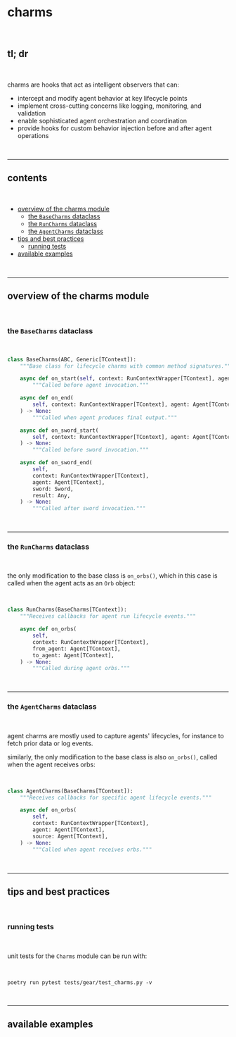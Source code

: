 # charms

<br>

## tl; dr

<br>

charms are hooks that act as intelligent observers that can:

- intercept and modify agent behavior at key lifecycle points
- implement cross-cutting concerns like logging, monitoring, and validation
- enable sophisticated agent orchestration and coordination
- provide hooks for custom behavior injection before and after agent operations

<br>

---

## contents

<br>

- [overview of the charms module](#overview-of-the-charms-module)
    - [the `BaseCharms` dataclass](#the-basecharms-dataclass)
    - [the `RunCharms` dataclass](#the-runcharms-dataclass)
    - [the `AgentCharms` dataclass](#the-agentcharms-dataclass)
- [tips and best practices](#tips-and-best-practices)
  - [running tests](#running-tests)
- [available examples](#available-examples)

<br>

---

## overview of the charms module

<br>

### the `BaseCharms` dataclass

<br>

```python
class BaseCharms(ABC, Generic[TContext]):
    """Base class for lifecycle charms with common method signatures."""

    async def on_start(self, context: RunContextWrapper[TContext], agent: Agent[TContext]) -> None:
        """Called before agent invocation."""

    async def on_end(
        self, context: RunContextWrapper[TContext], agent: Agent[TContext], output: Any
    ) -> None:
        """Called when agent produces final output."""

    async def on_sword_start(
        self, context: RunContextWrapper[TContext], agent: Agent[TContext], sword: Sword
    ) -> None:
        """Called before sword invocation."""

    async def on_sword_end(
        self,
        context: RunContextWrapper[TContext],
        agent: Agent[TContext],
        sword: Sword,
        result: Any,
    ) -> None:
        """Called after sword invocation."""
```

<br>

---

### the `RunCharms` dataclass

<br>

the only modification to the base class is `on_orbs()`, which in this case is called when the agent acts as an `Orb` object:

<br>

```python
class RunCharms(BaseCharms[TContext]):
    """Receives callbacks for agent run lifecycle events."""

    async def on_orbs(
        self,
        context: RunContextWrapper[TContext],
        from_agent: Agent[TContext],
        to_agent: Agent[TContext],
    ) -> None:
        """Called during agent orbs."""
```

<br>

---

### the `AgentCharms` dataclass

<br>

agent charms are mostly used to capture agents' lifecycles, for instance to fetch prior data or log events.

similarly, the only modification to the base class is also `on_orbs()`, called when the agent receives orbs:

<br>

```python
class AgentCharms(BaseCharms[TContext]):
    """Receives callbacks for specific agent lifecycle events."""

    async def on_orbs(
        self,
        context: RunContextWrapper[TContext],
        agent: Agent[TContext],
        source: Agent[TContext],
    ) -> None:
        """Called when agent receives orbs."""
```

<br>

----

## tips and best practices

<br>

### running tests

<br>

unit tests for the `Charms` module can be run with:

<br>

```shell
poetry run pytest tests/gear/test_charms.py -v
```

<br>

---

## available examples
